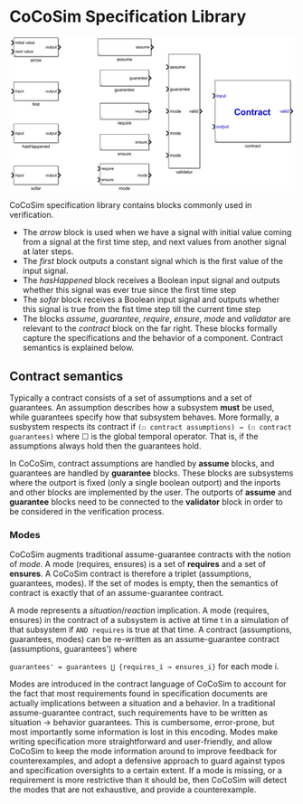 # CoCoSim Specification Library

![Kind Library](https://github.com/coco-team/cocoSim2/blob/master/doc/images/kindLibrary.png)

CoCoSim specification library contains blocks commonly used in verification. 

+ The *arrow* block is used when we have a signal with initial value coming from a signal at the first time step, and next values from another signal at later steps. 
+ The *first* block outputs a constant signal which is the first value of the input signal. 
+ The *hasHappened* block receives a Boolean input signal and outputs whether this signal was ever true since the first time step
+ The *sofar* block receives a Boolean input signal and outputs whether this signal is true from the fist time step till the current time step
+ The blocks *assume*, *guarantee*, *require*, *ensure*, *mode* and *validator* are relevant to the *contract* block on the far right. These blocks formally capture the specifications and the behavior of a component. Contract semantics is explained below. 

## Contract semantics

Typically a contract consists of a set of assumptions and a set of guarantees. An assumption describes how a subsystem **must** be used, while guarantees specify how that subsystem behaves. More formally, a susbystem respects its contract if 
```(☐ contract assumptions) → (☐ contract guarantees)``` where ☐ is the global temporal operator. That is, if the assumptions always hold then the guarantees hold. 

In CoCoSim, contract assumptions are handled by **assume** blocks, and guarantees are handled by **guarantee** blocks. These blocks are subsystems where the outport is fixed (only a single boolean outport) and the inports and other blocks are implemented by the user. The outports of **assume** and **guarantee** blocks need to be connected to the **validator** block in order to be considered in the verification process. 

### Modes

CoCoSim augments traditional assume-guarantee contracts with the notion of *mode*. A mode (requires, ensures) is a set of **requires** and a set of **ensures**. A CoCoSim contract is therefore a triplet (assumptions, guarantees, modes). If the set of modes is empty, then the semantics of contract is exactly that of an assume-guarantee contract. 

A mode represents a *situation*/*reaction* implication. A mode (requires, ensures) in the contract of a subsystem is active at time t in a simulation of that subsystem if ```AND requires``` is true at that time. A contract (assumptions, guarantees, modes) can be re-written as an assume-guarantee contract (assumptions, guarantees') where 

```guarantees' = guarantees ⋃ {requires_i → ensures_i}``` for each mode i. 

Modes are introduced in the contract language of CoCoSim to account for the fact that most requirements found in specification documents are actually implications between a situation and a behavior. In a traditional assume-guarantee contract, such requirements have to be written as situation → behavior guarantees. This is cumbersome, error-prone, but most importantly some information is lost in this encoding. Modes make writing specification more straightforward and user-friendly, and allow CoCoSim to keep the mode information around to improve feedback for counterexamples, and adopt a defensive approach to guard against typos and specification oversights to a certain extent.  If a mode is missing, or a requirement is more restrictive than it should be, then CoCoSim will detect the modes that are not exhaustive, and provide a counterexample.
